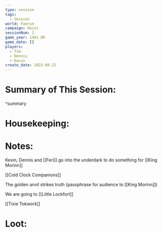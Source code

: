 ```yaml
---
type: session
tags:
  - Session
world: Faerun
campaign: Heist
sessionNum: 1
game_year: 1491 DR
game_date: []
players:
  - Tim
  - Dennis
  - Kevin
create_date: 2023-08-22
---
```


# Summary of This Session:

^summary

# Housekeeping:

# Notes:
Kevin, Dennis and [[Feri]] go into the underdark to do something for [[King Morinn]]

[[Cold Clock Companions]]

The golden anvil strikes truth (passphrase for audience to [[King Morinn]])

We are going to [[Little Lockfort]]

[[Tixie Tokwork]]

# Loot:
